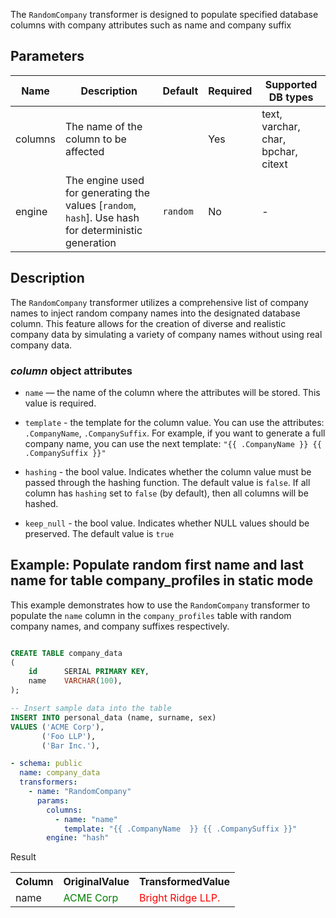 The `RandomCompany` transformer is designed to populate specified database columns with company attributes such as
name and company suffix

## Parameters

| Name    | Description                                                                                         | Default  | Required | Supported DB types                  |
| ------- | --------------------------------------------------------------------------------------------------- | -------- | -------- | ----------------------------------- |
| columns | The name of the column to be affected                                                               |          | Yes      | text, varchar, char, bpchar, citext |
| engine  | The engine used for generating the values [`random`, `hash`]. Use hash for deterministic generation | `random` | No       | -                                   |

## Description

The `RandomCompany` transformer utilizes a comprehensive list of company names to inject random company names into the
designated database column. This feature allows for the creation of diverse and realistic company data by
simulating a variety of company names without using real company data.

### _column_ object attributes

- `name` — the name of the column where the attributes will be stored. This value is required.
- `template` - the template for the column value.
  You can use the attributes: `.CompanyName`, `.CompanySuffix`. For example, if you want to generate a full
  company name, you can use the next template:
  `"{{ .CompanyName }} {{ .CompanySuffix }}"`

- `hashing` - the bool value. Indicates whether the column value must be passed through the hashing function.
  The default value is `false`. If all column has `hashing` set to `false` (by default), then all columns will be
  hashed.
- `keep_null` - the bool value. Indicates whether NULL values should be preserved. The default value is `true`

## Example: Populate random first name and last name for table company_profiles in static mode

This example demonstrates how to use the `RandomCompany` transformer to populate the `name` column in
the `company_profiles` table with random company names, and company suffixes respectively.

```sql title="Create table company_profiles and insert data"

CREATE TABLE company_data
(
    id      SERIAL PRIMARY KEY,
    name    VARCHAR(100),
);

-- Insert sample data into the table
INSERT INTO personal_data (name, surname, sex)
VALUES ('ACME Corp'),
       ('Foo LLP'),
       ('Bar Inc.'),
```

```yaml title="RandomCompany transformer example"
- schema: public
  name: company_data
  transformers:
    - name: "RandomCompany"
      params:
        columns:
          - name: "name"
            template: "{{ .CompanyName  }} {{ .CompanySuffix }}"
        engine: "hash"
```

Result

<table>
<tr>
<th>Column</th><th>OriginalValue</th><th>TransformedValue</th>
</tr>
<tr>
<td>name</td><td><span style="color:green">ACME Corp</span></td><td><span style="color:red">Bright Ridge LLP.</span></td>
</tr>
</table>
